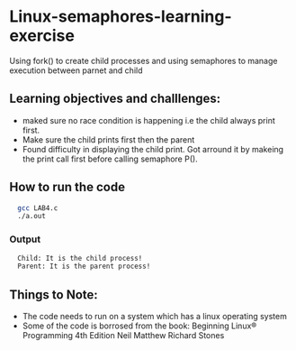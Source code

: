# Linux-semaphores-learning-exercise
Using fork() to create child processes and using semaphores to manage execution between parnet and child

## Learning objectives and challlenges:
* maked sure no race condition is happening i.e the child always print first.
* Make sure the child prints first then the parent
* Found difficulty in displaying the child print. Got arround it by makeing the print call first before calling semaphore P().

## How to run the code
```bash
  gcc LAB4.c
  ./a.out
```
### Output
```bash
  Child: It is the child process!
  Parent: It is the parent process!
```
## Things to Note:
* The code needs to run on a system which has a linux operating system
* Some of the code is borrosed from the book: Beginning Linux® Programming 4th Edition Neil Matthew Richard Stones

